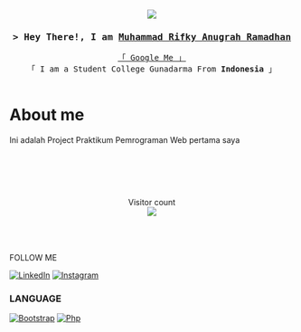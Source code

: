 <h3 align="center">
<img src="https://i.ibb.co/7bJzj1y/111923744-p0.png">
</h3>

<h3 align="center">
        <samp>&gt; Hey There!, I am
                <b><a target="_blank" href="https://www.youtube.com/watch?v=dQw4w9WgXcQ">Muhammad Rifky Anugrah Ramadhan</a></b>
        </samp>
</h3>


<p align="center"> 
  <samp>
    <a href="https://www.google.com/search?q=">「 Google Me 」</a>
    <br>
    「 I am a Student College Gunadarma From <b>Indonesia</b> 」
    <br>
    <br>
  </samp>
</p>


 # About me
 
 Ini adalah Project  Praktikum Pemrograman Web pertama saya


</p>

<br/>
</p>
<br/>
<br/>
<p align="center"> 
  Visitor count<br>
  <img src="https://profile-counter.glitch.me/callme-kyy/count.svg" />

<br>
<br>
</br>
</br>

FOLLOW ME

[![LinkedIn][linkedin-shield]][linkedin-url]
[![Instagram][Instagram-shield]][Instagram-url]




### LANGUAGE

[![Bootstrap][Bootstrap.com]][Bootstrap-url]
[![Php][php.net]][php-url]



[linkedin-shield]: https://img.shields.io/badge/-LinkedIn-black.svg?style=for-the-badge&logo=linkedin&colorB=555
[linkedin-url]: https://www.linkedin.com/in/muhammad-rifky-anugrah-ramadhan-a7922122b/

[Instagram-shield]: https://img.shields.io/badge/Instagram-E4405F?style=for-the-badge&logo=instagram&logoColor=white
[Instagram-url]: https://instagram.com/0muhammadr__?igshid=OGQ5ZDc2ODk2ZA==


[Bootstrap.com]: https://img.shields.io/badge/Bootstrap-563D7C?style=for-the-badge&logo=bootstrap&logoColor=white
[Bootstrap-url]: https://getbootstrap.com
[php.net]: https://img.shields.io/badge/PHP-777BB4?style=for-the-badge&logo=php&logoColor=white
[php-url]: https://www.php.net